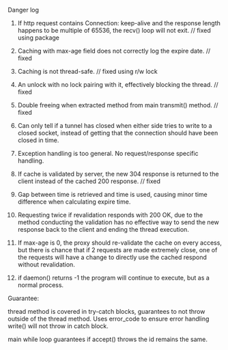 Danger log

1. If http request contains Connection: keep-alive and the response length happens to be multiple of 65536, the recv() loop will not exit. // fixed using package

2. Caching with max-age field does not correctly log the expire date. // fixed

3. Caching is not thread-safe. // fixed using r/w lock
4. An unlock with no lock pairing with it, effectively blocking the thread. // fixed

5. Double freeing when extracted method from main transmit() method. // fixed

6. Can only tell if a tunnel has closed when either side tries to write to a closed socket, instead of getting that the connection should have been closed in time.

7. Exception handling is too general. No request/response specific handling.

8. If cache is validated by server, the new 304 response is returned to the client instead of the cached 200 response. // fixed

9. Gap between time is retrieved and time is used, causing minor time difference when calculating expire time.
10. Requesting twice if revalidation responds with 200 OK, due to the method conducting the validation has no effective way to send the new response back to the client and ending the thread execution. 
11. If max-age is 0, the proxy should re-validate the cache on every access, but there is chance that if 2 requests are made extremely close, one of the requests will have a change to directly use the cached respond without revalidation.
12. if daemon() returns -1 the program will continue to execute, but as a normal process.



Guarantee:

thread method is covered in try-catch blocks, guarantees to not throw outside of the thread method. Uses error_code to ensure error handling write() will not throw in catch block.

main while loop guarantees if accept() throws the id remains the same.
